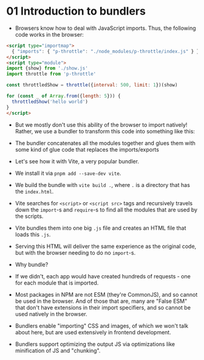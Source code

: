 # 01 Introduction to bundlers

- Browsers know how to deal with JavaScript imports. Thus, the following code works in the browser:

```html
<script type="importmap">
  { "imports": { "p-throttle": "./node_modules/p-throttle/index.js" } }
</script>
<script type="module">
import {show} from './show.js'
import throttle from 'p-throttle'

const throttledShow = throttle({interval: 500, limit: 1})(show)

for (const _ of Array.from({length: 5})) {
  throttledShow('hello world')
}
</script>
```

- But we mostly don't use this ability of the browser to import natively!
  Rather, we use a bundler to transform this code into something like this:

<script type="module">
// from ./show.js
function show(message) {
  console.log(message)
}

// from p-throttle
function throttle(...) {

}

// main code
const throttledShow = throttle({interval: 500, limit: 1})(show)

for (const _ of Array.from({length: 5})) {
  throttledShow('hello world')
}

</script>

- The bundler concatenates all the modules together
  and glues them with some kind of glue code that replaces the imports/exports

- Let's see how it with Vite, a very popular bundler.

- We install it via `pnpm add --save-dev vite`.

- We build the bundle with `vite build .`, where `.` is a directory that has the `index.html`.

- Vite searches for `<script>` or `<script src>` tags and recursively travels down the `import`-s and `require`-s
  to find all the modules that are used by the scripts.

- Vite bundles them into one big `.js` file and creates an HTML file that loads this `.js`.

- Serving this HTML will deliver the same experience as the original code,
  but with the browser needing to do no `import`-s.

- Why bundle?

- If we didn't, each app would have created hundreds of requests - one for each module that is imported.

- Most packages in NPM are not ESM (they're CommonJS), and so cannot be used in the browser.
  And of those that are, many are "False ESM" that don't have extensions in their import specifiers,
  and so cannot be used natively in the browser.

- Bundlers enable "importing" CSS and images, of which we won't talk about here, but are used
  extensively in frontend development.

- Bundlers support optimizing the output JS via optimizations like minification of JS and "chunking".
